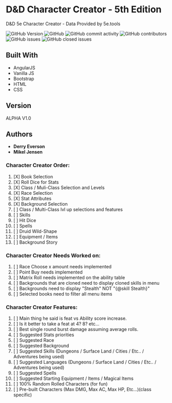 # D&amp;D Character Creator - 5th Edition
D&amp;D 5e Character Creator - Data Provided by 5e.tools

![GitHub Version](https://img.shields.io/badge/Version-1.0-blue.svg?style=plastic)
![GitHub](https://img.shields.io/github/license/dneverson/Character-Creator.svg?style=plastic)
![GitHub commit activity](https://img.shields.io/github/commit-activity/w/dneverson/Character-Creator.svg?style=plastic)
![GitHub contributors](https://img.shields.io/github/contributors/dneverson/Character-Creator.svg?style=plastic)
![GitHub issues](https://img.shields.io/github/issues/dneverson/Character-Creator.svg?style=plastic)
![GitHub closed issues](https://img.shields.io/github/issues-closed/dneverson/Character-Creator.svg?style=plastic)

## Built With

* AngularJS
* Vanilla JS
* Bootstrap
* HTML
* CSS

## Version
ALPHA V1.0

## Authors

* **Derry Everson**
* **Mikel Jensen**

### Character Creator Order:
1.   [X] Book Selection
2.   [X] Roll Dice for Stats
3.   [X] Class / Muli-Class Selection and Levels
4.   [X] Race Selection
5.   [X] Stat Attributes
6.   [X] Background Selection
7.   [ ] Class / Multi-Class lvl up selections and features
8.   [ ] Skills
9.   [ ] Hit Dice
10.  [ ] Spells
11.  [ ] Druid Wild-Shape
12.  [ ] Equipment / Items
13.  [ ] Background Story

### Character Creator Needs Worked on:
1.   [ ] Race Choose x amount needs implemented
2.   [ ] Point Buy needs implemented
3.   [ ] Matrix Roll needs implemented on the ability table
4.   [ ] Backgrounds that are cloned need to display cloned skills in menu
5.   [ ] Backgrounds need to display "Stealth" NOT "{@skill Stealth}"
6.   [ ] Selected books need to filter all menu items

### Character Creator Features:
1.   [ ] Main thing he said is feat vs Ability score increase.
2.   [ ] Is it better to take a feat at 4? 8? etc...
3.   [ ] Best single round burst damage assuming average rolls.
4.   [ ] Suggested Stats priorities
5.   [ ] Suggested Race
6.   [ ] Suggested Background
7.   [ ] Suggested Skills (Dungeons / Surface Land / Cities / Etc.. / Adventures being used)
8.   [ ] Suggested Languages (Dungeons / Surface Land / Cities / Etc.. / Adventures being used)
9.   [ ] Suggested Spells
10.  [ ] Suggested Starting Equipment / Items / Magical Items
11.  [ ] 100% Random Rolled Characters (for fun)
12.  [ ] Pre-built Characters (Max DMG, Max AC, Max HP, Etc...)(class specific)
